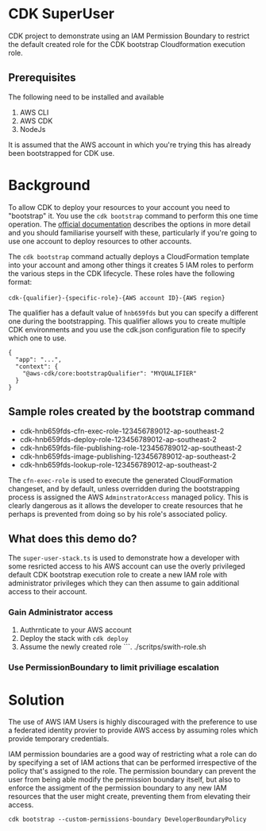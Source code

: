 # CDK SuperUser 
CDK project to demonstrate using an IAM Permission Boundary to restrict the default created role for the CDK bootstrap Cloudformation execution role.

## Prerequisites
The following need to be installed and available

1. AWS CLI
1. AWS CDK
1. NodeJs

It is assumed that the AWS account in which you're trying this has already been bootstrapped for CDK use.

# Background
To allow CDK to deploy your resources to your account you need to "bootstrap" it. You use the ```cdk bootstrap``` command to perform this one time operation. The [official documentation](https://docs.aws.amazon.com/cdk/v2/guide/bootstrapping.html) describes the options in more detail and you should familiarise yourself with these, particularly if you're going to use one account to deploy resources to other accounts.

The ```cdk bootstrap``` command actually deploys a CloudFormation template into your account and among other things it creates 5 IAM roles to perform the various steps in the CDK lifecycle.  These roles have the following format:<br><br>
```cdk-{qualifier}-{specific-role}-{AWS account ID}-{AWS region}```

The qualifier has a default value of ```hnb659fds``` but you can specify a different one during the bootstrapping. This qualifier allows you to create multiple CDK environments and you use the cdk.json configuration file to specify which one to use.

```
{
  "app": "...",
  "context": {
    "@aws-cdk/core:bootstrapQualifier": "MYQUALIFIER"
  }
}
```
## Sample roles created by the bootstrap command
* cdk-hnb659fds-cfn-exec-role-123456789012-ap-southeast-2
* cdk-hnb659fds-deploy-role-123456789012-ap-southeast-2
* cdk-hnb659fds-file-publishing-role-123456789012-ap-southeast-2
* cdk-hnb659fds-image-publishing-123456789012-ap-southeast-2
* cdk-hnb659fds-lookup-role-123456789012-ap-southeast-2

The ```cfn-exec-role``` is used to execute the generated CloudFormation changeset, and by default, unless overridden during the bootstrapping process is assigned the AWS ```AdminstratorAccess``` managed policy.  This is clearly dangerous as it allows the developer to create resources that he perhaps is prevented from doing so by his role's associated policy.

## What does this demo do?
The ```super-user-stack.ts``` is used to demonstrate how a developer with some resricted access to his AWS account can use the overly privileged default CDK bootstrap execution role to create a new IAM role with administrator privileges which they can then assume to gain additional access to their account.

### Gain Administrator access

1. Authrnticate to your AWS account
1. Deploy the stack with ```cdk deploy```
1. Assume the newly created role ```. ./scritps/swith-role.sh

### Use PermissionBoundary to limit priviliage escalation

# Solution

The use of AWS IAM Users is highly discouraged with the preference to use a federated identity provier to provide AWS access by assuming roles which provide temporary credentials.

IAM permission boundaries are a good way of restricting what a role can do by specifying a set of IAM actions that can be performed irrespective of the policy that's assigned to the role. The permission boundary can prevent the user from being able modify the permission boundary itself, but also to enforce the assigment of the permission boundary to any new IAM resources that the user might create, preventing them from elevating their access.

```cdk bootstrap --custom-permissions-boundary DeveloperBoundaryPolicy```

